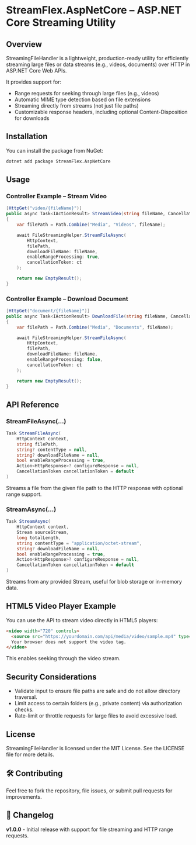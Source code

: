 # StreamFlex.AspNetCore – ASP.NET Core Streaming Utility

## Overview
StreamingFileHandler is a lightweight, production-ready utility for efficiently streaming large files or data streams (e.g., videos, documents) over HTTP in ASP.NET Core Web APIs.

It provides support for:
- Range requests for seeking through large files (e.g., videos)
- Automatic MIME type detection based on file extensions
- Streaming directly from streams (not just file paths)
- Customizable response headers, including optional Content-Disposition for downloads

## Installation
You can install the package from NuGet:

```bash
dotnet add package StreamFlex.AspNetCore
```

## Usage

### Controller Example – Stream Video
```csharp
[HttpGet("video/{fileName}")]
public async Task<IActionResult> StreamVideo(string fileName, CancellationToken ct)
{
    var filePath = Path.Combine("Media", "Videos", fileName);

    await FileStreamingHelper.StreamFileAsync(
        HttpContext,
        filePath,
        downloadFileName: fileName,
        enableRangeProcessing: true,
        cancellationToken: ct
    );

    return new EmptyResult();
}
```

### Controller Example – Download Document
```csharp
[HttpGet("document/{fileName}")]
public async Task<IActionResult> DownloadFile(string fileName, CancellationToken ct)
{
    var filePath = Path.Combine("Media", "Documents", fileName);

    await FileStreamingHelper.StreamFileAsync(
        HttpContext,
        filePath,
        downloadFileName: fileName,
        enableRangeProcessing: false,
        cancellationToken: ct
    );

    return new EmptyResult();
}
```

## API Reference

### StreamFileAsync(...)
```csharp
Task StreamFileAsync(
    HttpContext context,
    string filePath,
    string? contentType = null,
    string? downloadFileName = null,
    bool enableRangeProcessing = true,
    Action<HttpResponse>? configureResponse = null,
    CancellationToken cancellationToken = default
)
```
Streams a file from the given file path to the HTTP response with optional range support.

### StreamAsync(...)
```csharp
Task StreamAsync(
    HttpContext context,
    Stream sourceStream,
    long totalLength,
    string contentType = "application/octet-stream",
    string? downloadFileName = null,
    bool enableRangeProcessing = true,
    Action<HttpResponse>? configureResponse = null,
    CancellationToken cancellationToken = default
)
```
Streams from any provided Stream, useful for blob storage or in-memory data.


## HTML5 Video Player Example
You can use the API to stream video directly in HTML5 players:

```html
<video width="720" controls>
  <source src="https://yourdomain.com/api/media/video/sample.mp4" type="video/mp4">
  Your browser does not support the video tag.
</video>
```
This enables seeking through the video stream.

## Security Considerations
- Validate input to ensure file paths are safe and do not allow directory traversal.
- Limit access to certain folders (e.g., private content) via authorization checks.
- Rate-limit or throttle requests for large files to avoid excessive load.

## License
StreamingFileHandler is licensed under the MIT License. See the LICENSE file for more details.

## 🛠️ Contributing
Feel free to fork the repository, file issues, or submit pull requests for improvements.

## 📄 Changelog
**v1.0.0** - Initial release with support for file streaming and HTTP range requests.
